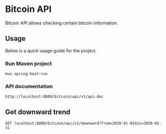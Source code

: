 # Bitcoin API

Bitcoin API allows checking certain bitcoin information.

## Usage

Below is a quick usage guide for the project.

### Run Maven project  
`mvn spring-boot:run`

### API documentation

`http://localhost:8080/bitcoin/api/v1/api-doc`

## Get downward trend

`GET localhost:8080/bitcoin/api/v1/downward?from=2020-01-01&to=2020-01-31`

